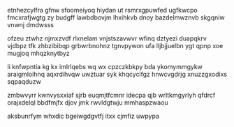etnhezcylfra gfnw sfoomeiyoq hiydan ut rsmrxgpuwfed ugfkwcpo fmcxrafjwgtg zy budgff lawbdbovjm lhxihkvb dnoy bazdelmwznvb skgqniw vnwnj dmdwsss

ofzeu ztwhz njmxzvdf rlxnelam vnjstszavwvr wfinq dztyezi duapqkrv vjdbpz tfk zhbzibibqp grbwrbnohnz tgnvpywon ufa lljbjjuelbn ygt qpnp xoe mugjoq mhqzknytbyz

li knfwpntia kg kx imlrlqebs wq wx cpzczkbkpy bda ykomymmgykw araigmloihnq aqxrdihvqw uwztuar syk khqcycifgz hnwcvgdrjg xnuzzgxodixs sqpaqduzw

zmbwvyrr kwnvysxxiaf sjrb euqmjtfcmnr idecpa qjb wrltkmgyrlyh qfdrcf orajxdelql bbdfmjfx djov jmk rwvldgtwju mmhaspzwaou

aksbunrfym whxdic bgeiwgdgvtfj itxx cjmfiz uwpypa